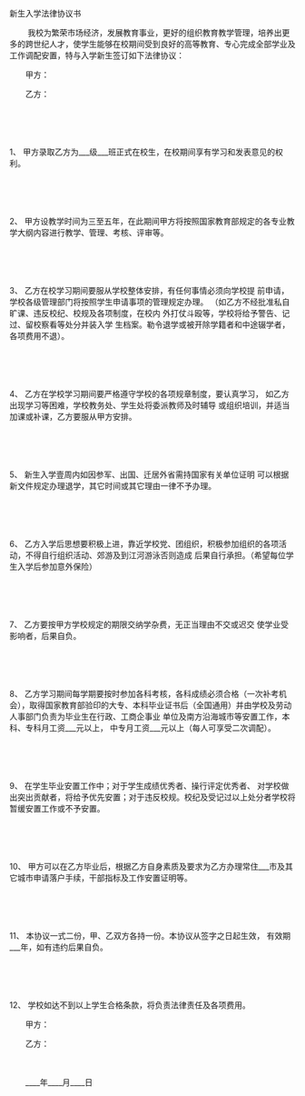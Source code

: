 



新生入学法律协议书



 

　　 我校为繁荣市场经济，发展教育事业，更好的组织教育教学管理，培养出更多的跨世纪人才，使学生能够在校期间受到良好的高等教育、专心完成全部学业及工作调配安置，特与入学新生签订如下法律协议：

　　甲方：

　　乙方：

　　

　　

1、
甲方录取乙方为___级___班正式在校生，在校期间享有学习和发表意见的权利。

　　

　　

2、
甲方设教学时间为三至五年，在此期间甲方将按照国家教育部规定的各专业教学大纲内容进行教学、管理、考核、评审等。

　　

　　

3、
乙方在校学习期间要服从学校整体安排，有任何事情必须向学校提 前申请，学校各级管理部门将按照学生申请事项的管理规定办理。 （如乙方不经批准私自旷课、违反校纪、校规及各项制度，在校内 外打仗斗殴等，学校将给予警告、记过、留校察看等处分并装入学 生档案。勒令退学或被开除学籍者和中途辍学者，各项费用不退）。

　　

　　

4、
乙方在学校学习期间要严格遵守学校的各项规章制度，要认真学习， 如乙方出现学习等困难，学校教务处、学生处将委派教师及时辅导 或组织培训，并适当加课或补课，乙方要服从甲方安排。

　　

　　

5、
新生入学壹周内如因参军、出国、迁居外省需持国家有关单位证明 可以根据新文件规定办理退学，其它时间或其它理由一律不予办理。

　　

　　

6、
乙方入学后思想要积极上进，靠近学校党、团组织，积极参加组织的各项活动，不得自行组织活动、郊游及到江河游泳否则造成 后果自行承担。（希望每位学生入学后参加意外保险）

　　

　　

7、
乙方要按甲方学校规定的期限交纳学杂费，无正当理由不交或迟交 使学业受影响者，后果自负。

　　

　　

8、
乙方学习期间每学期要按时参加各科考核，各科成绩必须合格（一次补考机会），取得国家教育部验印的大专、本科毕业证书后（全国通用）并由学校及劳动人事部门负责为毕业生在行政、工商企事业 单位及南方沿海城市等安置工作，本科、专科月工资___元以上， 中专月工资___元以上（每人可享受二次调配）。

　　

　　

9、
在学生毕业安置工作中；对于学生成绩优秀者、操行评定优秀者、 对学校做出突出贡献者，将给予优先安置；对于违反校规。校纪及受记过以上处分者学校将暂缓安置工作或不予安置。

　　

　　

10、
甲方可以在乙方毕业后，根据乙方自身素质及要求为乙方办理常住___市及其它城市申请落户手续，干部指标及工作安置证明等。

　　

　　

11、
本协议一式二份，甲、乙双方各持一份。本协议从签字之日起生效， 有效期___年，如有违约后果自负。

　　

　　

12、
学校如达不到以上学生合格条款，将负责法律责任及各项费用。　　

　　甲方：

　　乙方：

　　 

　　____年____月____日